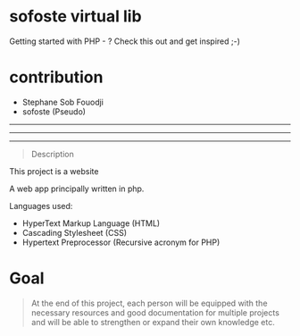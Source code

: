 # sofoste virtual lib
Getting started with PHP - ? Check this out and get inspired ;-) 

# contribution
- Stephane Sob Fouodji
- sofoste (Pseudo)

------------------------------------------
------------------------------------------
------------------------------------------

> Description
 
This project is a website

A web app principally written in php.

Languages used:
- HyperText Markup Language (HTML)
- Cascading Stylesheet (CSS)
- Hypertext Preprocessor (Recursive acronym for PHP)

# Goal
> At the end of this project, each person will be equipped 
> with the necessary resources and good documentation for
> multiple projects and will be able to strengthen or 
> expand their own knowledge etc.